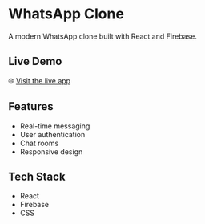 # WhatsApp Clone

A modern WhatsApp clone built with React and Firebase.

## Live Demo

🌐 [Visit the live app](https://whatsgood-gnestrelado.netlify.app/)

## Features

- Real-time messaging
- User authentication
- Chat rooms
- Responsive design

## Tech Stack

- React
- Firebase
- CSS
